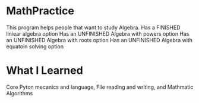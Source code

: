 # MathPractice
This program helps people that want to study Algebra.
Has a FINISHED liniear algebra option
Has an UNFINISHED Algebra with powers option
Has an UNFINISHED Algebra with roots option
Has an UNFINISHED Algebra with equatoin solving option

# What I Learned
Core Pyton mecanics and language,
File reading and writing,
and Mathmatic Algorithms
